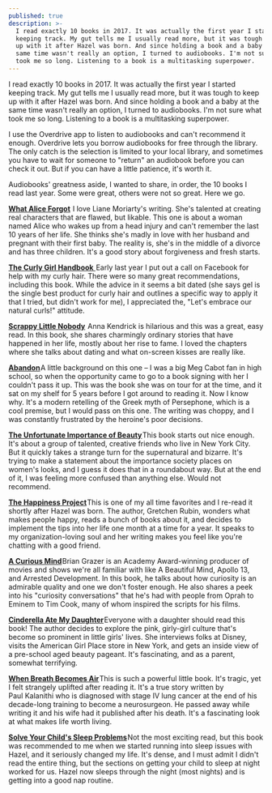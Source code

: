 ```yaml
---
published: true
description: >-
  I read exactly 10 books in 2017. It was actually the first year I started
  keeping track. My gut tells me I usually read more, but it was tough to keep
  up with it after Hazel was born. And since holding a book and a baby at the
  same time wasn't really an option, I turned to audiobooks. I'm not sure what
  took me so long. Listening to a book is a multitasking superpower.
---
```

I read exactly 10 books in 2017. It was actually the first year I started keeping track. My gut tells me I usually read more, but it was tough to keep up with it after Hazel was born. And since holding a book and a baby at the same time wasn't really an option, I turned to audiobooks. I'm not sure what took me so long. Listening to a book is a multitasking superpower.

I use the Overdrive app to listen to audiobooks and can't recommend it enough. Overdrive lets you borrow audiobooks for free through the library. The only catch is the selection is limited to your local library, and sometimes you have to wait for someone to "return" an audiobook before you can check it out. But if you can have a little patience, it's worth it.

Audiobooks' greatness aside, I wanted to share, in order, the 10 books I read last year. Some were great, others were not so great. Here we go.

<a target="_blank" href="https://www.amazon.com/gp/product/0425247449/ref=as_li_tl?ie=UTF8&camp=1789&creative=9325&creativeASIN=0425247449&linkCode=as2&tag=redletterda04-20&linkId=bb866a150f8f4b96e9de8dfab501de5a">**What Alice Forgot**</a><img src="//ir-na.amazon-adsystem.com/e/ir?t=redletterda04-20&l=am2&o=1&a=0425247449" width="1" height="1" border="0" alt="" style="border:none !important; margin:0px !important;" /> I love Liane Moriarty's writing. She's talented at creating real characters that are flawed, but likable. This one is about a woman named Alice who wakes up from a head injury and can't remember the last 10 years of her life. She thinks she's madly in love with her husband and pregnant with their first baby. The reality is, she's in the middle of a divorce and has three children. It's a good story about forgiveness and fresh starts.

<a target="_blank" href="https://www.amazon.com/gp/product/B01FODC4W4/ref=as_li_tl?ie=UTF8&camp=1789&creative=9325&creativeASIN=B01FODC4W4&linkCode=as2&tag=redletterda04-20&linkId=8e8986abf56d3de5f266fec688ffe288"> **The Curly Girl Handbook** </a><img src="//ir-na.amazon-adsystem.com/e/ir?t=redletterda04-20&l=am2&o=1&a=B01FODC4W4" width="1" height="1" border="0" alt="" style="border:none !important; margin:0px !important;" />Early last year I put out a call on Facebook for help with my curly hair. There were so many great recommendations, including this book. While the advice in it seems a bit dated (she says gel is the single best product for curly hair and outlines a specific way to apply it that I tried, but didn't work for me), I appreciated the, "Let's embrace our natural curls!" attitude.

<a target="_blank" href="https://www.amazon.com/gp/product/150111722X/ref=as_li_tl?ie=UTF8&camp=1789&creative=9325&creativeASIN=150111722X&linkCode=as2&tag=redletterda04-20&linkId=7cbe7348a5a5045cca354eb0e9b22c82">**Scrappy Little Nobody**</a><img src="//ir-na.amazon-adsystem.com/e/ir?t=redletterda04-20&l=am2&o=1&a=150111722X" width="1" height="1" border="0" alt="" style="border:none !important; margin:0px !important;" /> Anna Kendrick is hilarious and this was a great, easy read. In this book, she shares charmingly ordinary stories that have happened in her life, mostly about her rise to fame. I loved the chapters where she talks about dating and what on-screen kisses are really like. 

<a target="_blank" href="https://www.amazon.com/gp/product/0545284104/ref=as_li_tl?ie=UTF8&camp=1789&creative=9325&creativeASIN=0545284104&linkCode=as2&tag=redletterda04-20&linkId=3414eac2ffb2ed34ba8a169eb7556530">**Abandon**</a><img src="//ir-na.amazon-adsystem.com/e/ir?t=redletterda04-20&l=am2&o=1&a=0545284104" width="1" height="1" border="0" alt="" style="border:none !important; margin:0px !important;" />A little background on this one – I was a big Meg Cabot fan in high school, so when the opportunity came to go to a book signing with her I couldn't pass it up. This was the book she was on tour for at the time, and it sat on my shelf for 5 years before I got around to reading it. Now I know why. It's a modern retelling of the Greek myth of Persephone, which is a cool premise, but I would pass on this one. The writing was choppy, and I was constantly frustrated by the heroine's poor decisions. 

<a target="_blank" href="https://www.amazon.com/gp/product/0393352307/ref=as_li_tl?ie=UTF8&camp=1789&creative=9325&creativeASIN=0393352307&linkCode=as2&tag=redletterda04-20&linkId=dc8e745d144732de0bccfe61fe0aaa59">**The Unfortunate Importance of Beauty**</a><img src="//ir-na.amazon-adsystem.com/e/ir?t=redletterda04-20&l=am2&o=1&a=0393352307" width="1" height="1" border="0" alt="" style="border:none !important; margin:0px !important;" />This book starts out nice enough. It's about a group of talented, creative friends who live in New York City. But it quickly takes a strange turn for the supernatural and bizarre. It's trying to make a statement about the importance society places on women's looks, and I guess it does that in a roundabout way. But at the end of it, I was feeling more confused than anything else. Would not recommend.

<a target="_blank" href="https://www.amazon.com/gp/product/0062414852/ref=as_li_tl?ie=UTF8&camp=1789&creative=9325&creativeASIN=0062414852&linkCode=as2&tag=redletterda04-20&linkId=313fe0e7ffef7e4ae8ef4b50a05eca75">**The Happiness Project**</a><img src="//ir-na.amazon-adsystem.com/e/ir?t=redletterda04-20&l=am2&o=1&a=0062414852" width="1" height="1" border="0" alt="" style="border:none !important; margin:0px !important;" />This is one of my all time favorites and I re-read it shortly after Hazel was born. The author, Gretchen Rubin, wonders what makes people happy, reads a bunch of books about it, and decides to implement the tips into her life one month at a time for a year. It speaks to my organization-loving soul and her writing makes you feel like you're chatting with a good friend. 

<a target="_blank" href="https://www.amazon.com/gp/product/1476730776/ref=as_li_tl?ie=UTF8&camp=1789&creative=9325&creativeASIN=1476730776&linkCode=as2&tag=redletterda04-20&linkId=db4f8243bbc194f0dff4c31e5057d2a8">**A Curious Mind**</a><img src="//ir-na.amazon-adsystem.com/e/ir?t=redletterda04-20&l=am2&o=1&a=1476730776" width="1" height="1" border="0" alt="" style="border:none !important; margin:0px !important;" />Brian Grazer is an Academy Award-winning producer of movies and shows we're all familiar with like A Beautiful Mind, Apollo 13, and Arrested Development. In this book, he talks about how curiosity is an admirable quality and one we don't foster enough. He also shares a peek into his "curiosity conversations" that he's had with people from Oprah to Eminem to Tim Cook, many of whom inspired the scripts for his films.

<a target="_blank" href="https://www.amazon.com/gp/product/0061711535/ref=as_li_tl?ie=UTF8&camp=1789&creative=9325&creativeASIN=0061711535&linkCode=as2&tag=redletterda04-20&linkId=bffccdfe5c6b22794e313390a031af8c">**Cinderella Ate My Daughter**</a><img src="//ir-na.amazon-adsystem.com/e/ir?t=redletterda04-20&l=am2&o=1&a=0061711535" width="1" height="1" border="0" alt="" style="border:none !important; margin:0px !important;" />Everyone with a daughter should read this book! The author decides to explore the pink, girly-girl culture that's become so prominent in little girls' lives. She interviews folks at Disney, visits the American Girl Place store in New York, and gets an inside view of a pre-school aged beauty pageant. It's fascinating, and as a parent, somewhat terrifying.

<a target="_blank" href="https://www.amazon.com/gp/product/081298840X/ref=as_li_tl?ie=UTF8&camp=1789&creative=9325&creativeASIN=081298840X&linkCode=as2&tag=redletterda04-20&linkId=91efbd719187ba290c0dfd5f9f02075a">**When Breath Becomes Air**</a><img src="//ir-na.amazon-adsystem.com/e/ir?t=redletterda04-20&l=am2&o=1&a=081298840X" width="1" height="1" border="0" alt="" style="border:none !important; margin:0px !important;" />This is such a powerful little book. It's tragic, yet I felt strangely uplifted after reading it. It's a true story written by Paul Kalanithi who is diagnosed with stage IV lung cancer at the end of his decade-long training to become a neurosurgeon. He passed away while writing it and his wife had it published after his death. It's a fascinating look at what makes life worth living.

<a target="_blank" href="https://www.amazon.com/gp/product/0743201639/ref=as_li_tl?ie=UTF8&camp=1789&creative=9325&creativeASIN=0743201639&linkCode=as2&tag=redletterda04-20&linkId=9f884020f8767df498feb3660b50f642">**Solve Your Child's Sleep Problems**</a><img src="//ir-na.amazon-adsystem.com/e/ir?t=redletterda04-20&l=am2&o=1&a=0743201639" width="1" height="1" border="0" alt="" style="border:none !important; margin:0px !important;" />Not the most exciting read, but this book was recommended to me when we started running into sleep issues with Hazel, and it seriously changed my life. It's dense, and I must admit I didn't read the entire thing, but the sections on getting your child to sleep at night worked for us. Hazel now sleeps through the night (most nights) and is getting into a good nap routine.
